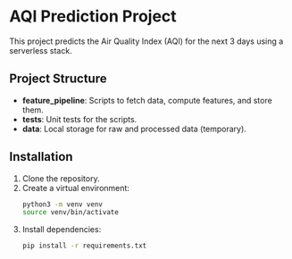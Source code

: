 # AQI Prediction Project
This project predicts the Air Quality Index (AQI) for the next 3 days using a serverless stack.

## Project Structure
- **feature_pipeline**: Scripts to fetch data, compute features, and store them.
- **tests**: Unit tests for the scripts.
- **data**: Local storage for raw and processed data (temporary).

## Installation
1. Clone the repository.
2. Create a virtual environment:
   ```bash
   python3 -m venv venv
   source venv/bin/activate
3. Install dependencies:
   ```bash
   pip install -r requirements.txt